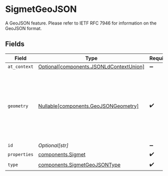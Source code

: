 # SigmetGeoJSON

A GeoJSON feature. Please refer to IETF RFC 7946 for information on the GeoJSON format.


## Fields

| Field                                                                                           | Type                                                                                            | Required                                                                                        | Description                                                                                     |
| ----------------------------------------------------------------------------------------------- | ----------------------------------------------------------------------------------------------- | ----------------------------------------------------------------------------------------------- | ----------------------------------------------------------------------------------------------- |
| `at_context`                                                                                    | [Optional[components.JSONLdContextUnion]](../../models/components/jsonldcontextunion.md)        | :heavy_minus_sign:                                                                              | N/A                                                                                             |
| `geometry`                                                                                      | [Nullable[components.GeoJSONGeometry]](../../models/components/geojsongeometry.md)              | :heavy_check_mark:                                                                              | A GeoJSON geometry object. Please refer to IETF RFC 7946 for information on the GeoJSON format. |
| `id`                                                                                            | *Optional[str]*                                                                                 | :heavy_minus_sign:                                                                              | N/A                                                                                             |
| `properties`                                                                                    | [components.Sigmet](../../models/components/sigmet.md)                                          | :heavy_check_mark:                                                                              | N/A                                                                                             |
| `type`                                                                                          | [components.SigmetGeoJSONType](../../models/components/sigmetgeojsontype.md)                    | :heavy_check_mark:                                                                              | N/A                                                                                             |
